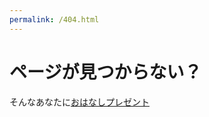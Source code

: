 ```yaml
---
permalink: /404.html
---
```


# ページが見つからない？

そんなあなたに[おはなしプレゼント](https://www.izumo.ed.jp/otsu-sho/koutyousenseikaranoohanasi/kouchousennseinoohanashi.html)

